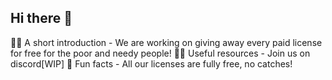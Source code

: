 ## Hi there 👋

🙋‍♀️ A short introduction - We are working on giving away every paid license for free for the poor and needy people!
👩‍💻 Useful resources - Join us on discord[WIP]
🍿 Fun facts - All our licenses are fully free, no catches!
